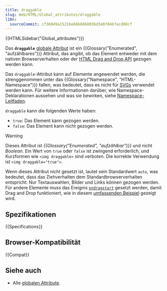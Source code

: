 ```yaml
---
title: draggable
slug: Web/HTML/Global_attributes/draggable
l10n:
  sourceCommit: cf36049a15216e66b886083bd3e0704b7acd88cf
---
```


{{HTMLSidebar("Global_attributes")}}

Das **`draggable`** [globale Attribut](/de/docs/Web/HTML/Global_attributes) ist ein {{Glossary("Enumerated", "aufzählbares")}} Attribut, das angibt, ob das Element entweder mit dem nativen Browserverhalten oder der [HTML Drag and Drop API](/de/docs/Web/API/HTML_Drag_and_Drop_API) gezogen werden kann.

Das `draggable`-Attribut kann auf Elemente angewendet werden, die strenggenommen unter das {{Glossary("Namespace", "HTML-Namespace")}} fallen, was bedeutet, dass es nicht für [SVGs](/de/docs/Web/SVG) verwendet werden kann.
Für weitere Informationen darüber, wie Namespace-Deklarationen aussehen und was sie bewirken, siehe [Namespace-Leitfaden](/de/docs/Web/SVG/Namespaces_Crash_Course).

`draggable` kann die folgenden Werte haben:

- `true`: Das Element kann gezogen werden.
- `false`: Das Element kann nicht gezogen werden.

> [!WARNING]
> Dieses Attribut ist _{{Glossary("Enumerated", "aufzählbar")}}_ und nicht _Boolean_. Ein Wert von `true` oder `false` ist zwingend erforderlich, und Kurzformen wie `<img draggable>` sind verboten. Die korrekte Verwendung ist `<img draggable="true">`.

Wenn dieses Attribut nicht gesetzt ist, lautet sein Standardwert `auto`, was bedeutet, dass das Ziehverhalten dem Standardbrowserverhalten entspricht: Nur Textauswahlen, Bilder und Links können gezogen werden. Für andere Elemente muss das Ereignis [`ondragstart`](/de/docs/Web/API/HTMLElement/dragstart_event) gesetzt werden, damit Drag and Drop funktioniert, wie in diesem [umfassenden Beispiel](/de/docs/Web/API/HTML_Drag_and_Drop_API/Drag_operations) gezeigt wird.

## Spezifikationen

{{Specifications}}

## Browser-Kompatibilität

{{Compat}}

## Siehe auch

- Alle [globalen Attribute](/de/docs/Web/HTML/Global_attributes).

